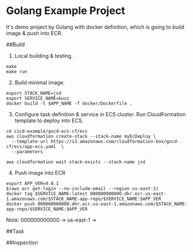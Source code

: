# Golang Example Project

It's demo project by Golang with docker definition, which is going to build image & push into ECR.

##Build

1. Local building & testing.
```
make
make run
```

2. Build minimal image.

```
export STACK_NAME=jsd
export SERVICE_NAME=buzz
docker build -t $APP_NAME -f docker/Dockerfile .

```

3. Configure task definition & service in ECS cluster. Run CloudFormation template to deploy into ECS.
```
cd cicd-example/gocd-ecs-cf/ecs
aws cloudformation create-stack --stack-name myEcDeploy \
  --template-url https://s3.amazonaws.com/cloudformation-box/gocd-cf/ecs/app-ecs.yaml  \
  --parameters

aws cloudformation wait stack-exists --stack-name jsd

```


4. Push image into ECR

```
export APP_VER=9.0.1
$(aws ecr get-login --no-include-email --region us-east-1)
docker tag $SERVICE_NAME:latest 000000000000.dkr.ecr.us-east-1.amazonaws.com/$STACK_NAME-app-repo/$SERVICE_NAME:$APP_VER
docker push 000000000000.dkr.ecr.us-east-1.amazonaws.com/$STACK_NAME-app-repo/$SERVICE_NAME:$APP_VER

```
Note:
000000000000 -> <account-id>
us-east-1 -> <region>

##Task

##Inspection
